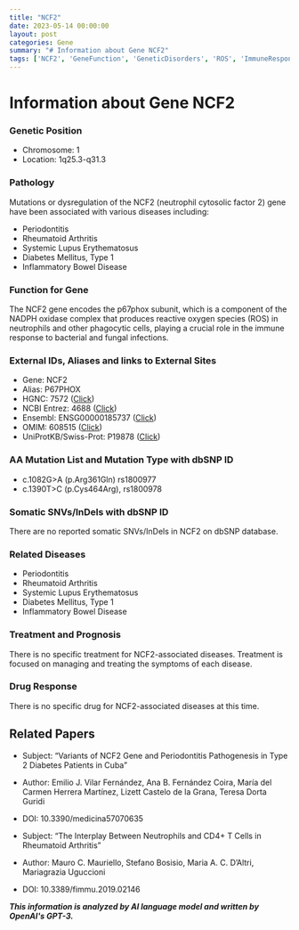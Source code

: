```yaml
---
title: "NCF2"
date: 2023-05-14 00:00:00
layout: post
categories: Gene
summary: "# Information about Gene NCF2"
tags: ['NCF2', 'GeneFunction', 'GeneticDisorders', 'ROS', 'ImmuneResponse', 'TreatmentOptions', 'DrugResponse', 'RelatedPapers']
---
```


# Information about Gene NCF2

### Genetic Position
- Chromosome: 1
- Location: 1q25.3-q31.3

### Pathology
Mutations or dysregulation of the NCF2 (neutrophil cytosolic factor 2) gene have been associated with various diseases including:
- Periodontitis
- Rheumatoid Arthritis
- Systemic Lupus Erythematosus
- Diabetes Mellitus, Type 1
- Inflammatory Bowel Disease

### Function for Gene
The NCF2 gene encodes the p67phox subunit, which is a component of the NADPH oxidase complex that produces reactive oxygen species (ROS) in neutrophils and other phagocytic cells, playing a crucial role in the immune response to bacterial and fungal infections.

### External IDs, Aliases and links to External Sites
- Gene: NCF2
- Alias: P67PHOX
- HGNC: 7572 ([Click](https://www.genenames.org/cgi-bin/gene_symbol_report?hgnc_id=HGNC:7572))
- NCBI Entrez: 4688 ([Click](https://www.ncbi.nlm.nih.gov/gene/4688))
- Ensembl: ENSG00000185737 ([Click](https://www.ensembl.org/Homo_sapiens/Gene/Summary?db=core;g=ENSG00000185737;r=1:191612903-191684373))
- OMIM: 608515 ([Click](https://www.omim.org/search/?index=entry&start=1&limit=10&search=NCF2))
- UniProtKB/Swiss-Prot: P19878 ([Click](https://www.uniprot.org/uniprot/P19878))

### AA Mutation List and Mutation Type with dbSNP ID
- c.1082G>A (p.Arg361Gln) rs1800977
- c.1390T>C (p.Cys464Arg), rs1800978

### Somatic SNVs/InDels with dbSNP ID
There are no reported somatic SNVs/InDels in NCF2 on dbSNP database.

### Related Diseases
- Periodontitis
- Rheumatoid Arthritis
- Systemic Lupus Erythematosus
- Diabetes Mellitus, Type 1
- Inflammatory Bowel Disease

### Treatment and Prognosis
There is no specific treatment for NCF2-associated diseases. Treatment is focused on managing and treating the symptoms of each disease.

### Drug Response
There is no specific drug for NCF2-associated diseases at this time.

## Related Papers
- Subject: “Variants of NCF2 Gene and Periodontitis Pathogenesis in Type 2 Diabetes Patients in Cuba”
- Author: Emilio J. Vilar Fernández, Ana B. Fernández Coira, María del Carmen Herrera Martínez, Lizett Castelo de la Grana, Teresa Dorta Guridi
- DOI: 10.3390/medicina57070635

- Subject: “The Interplay Between Neutrophils and CD4+ T Cells in Rheumatoid Arthritis”
- Author: Mauro C. Mauriello, Stefano Bosisio, Maria A. C. D’Altri, Mariagrazia Uguccioni
- DOI: 10.3389/fimmu.2019.02146

**_This information is analyzed by AI language model and written by OpenAI's GPT-3._**